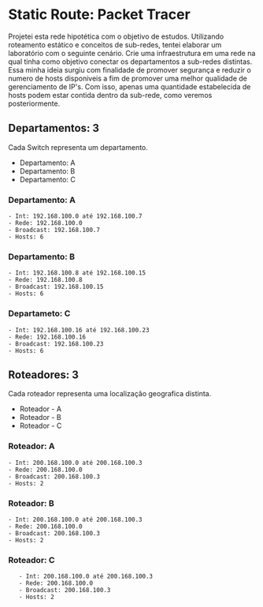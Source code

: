 # Static Route: Packet Tracer
Projetei esta rede hipotética com o objetivo de estudos. Utilizando roteamento estático e conceitos de sub-redes, tentei elaborar um laboratório com o seguinte cenário.
Crie uma infraestrutura em uma rede na qual tinha como objetivo conectar os departamentos a sub-redes distintas. Essa minha ideia surgiu com finalidade de promover segurança e reduzir o numero de hosts disponiveis a fim de promover uma melhor qualidade de gerenciamento de IP's. Com isso, apenas uma quantidade estabelecida de hosts podem estar contida dentro da sub-rede, como veremos posteriormente.
## Departamentos: 3
Cada Switch representa um departamento.
- Departamento: A
- Departamento: B
- Departamento: C
### Departamento: A		   
	- Int: 192.168.100.0 até 192.168.100.7           
	- Rede: 192.168.100.0
	- Broadcast: 192.168.100.7
	- Hosts: 6
### Departamento: B
	- Int: 192.168.100.8 até 192.168.100.15
	- Rede: 192.168.100.8
	- Broadcast: 192.168.100.15
	- Hosts: 6
### Departameto: C
	- Int: 192.168.100.16 até 192.168.100.23
	- Rede: 192.168.100.16
	- Broadcast: 192.168.100.23
	- Hosts: 6
## Roteadores: 3
Cada roteador representa uma localização geografica distinta.
- Roteador - A
- Roteador - B
- Roteador - C
### Roteador: A
	- Int: 200.168.100.0 até 200.168.100.3
	- Rede: 200.168.100.0
	- Broadcast: 200.168.100.3
	- Hosts: 2
### Roteador: B
	- Int: 200.168.100.0 até 200.168.100.3
	- Rede: 200.168.100.0
	- Broadcast: 200.168.100.3
	- Hosts: 2
### Roteador: C
       - Int: 200.168.100.0 até 200.168.100.3
       - Rede: 200.168.100.0
       - Broadcast: 200.168.100.3
       - Hosts: 2
